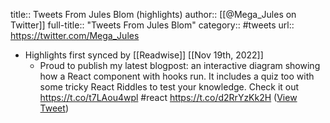 title:: Tweets From Jules Blom (highlights)
author:: [[@Mega_Jules on Twitter]]
full-title:: "Tweets From Jules Blom"
category:: #tweets
url:: https://twitter.com/Mega_Jules

- Highlights first synced by [[Readwise]] [[Nov 19th, 2022]]
	- Proud to publish my latest blogpost: an interactive diagram showing how a React component with hooks run. It includes a quiz too with some tricky React Riddles to test your knowledge. Check it out https://t.co/t7LAou4wpl #react https://t.co/d2RrYzKk2H ([View Tweet](https://twitter.com/Mega_Jules/status/1591466399536480259))